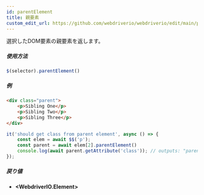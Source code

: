 ```yaml
---
id: parentElement
title: 親要素
custom_edit_url: https://github.com/webdriverio/webdriverio/edit/main/packages/webdriverio/src/commands/element/parentElement.ts
---
```


選択したDOM要素の親要素を返します。

##### 使用方法

```js
$(selector).parentElement()
```

##### 例

```html title="index.html"
<div class="parent">
    <p>Sibling One</p>
    <p>Sibling Two</p>
    <p>Sibling Three</p>
</div>
```

```js title="parentElement.js"
it('should get class from parent element', async () => {
    const elem = await $$('p');
    const parent = await elem[2].parentElement()
    console.log(await parent.getAttribute('class')); // outputs: "parent"
});
```

##### 戻り値

- **&lt;WebdriverIO.Element&gt;**